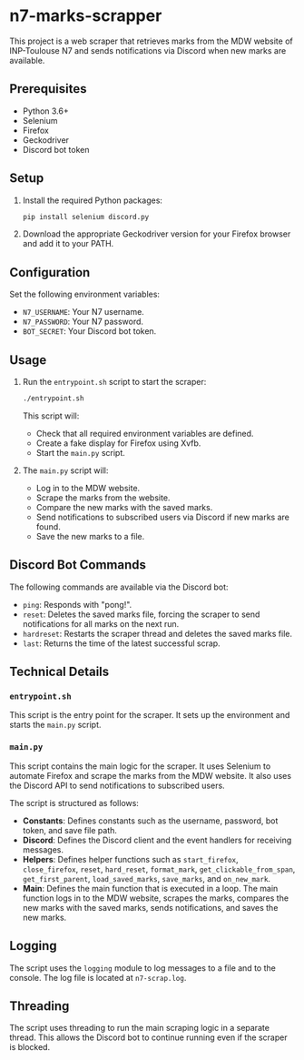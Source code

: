 # n7-marks-scrapper

This project is a web scraper that retrieves marks from the MDW website of INP-Toulouse N7 and sends notifications via Discord when new marks are available.

## Prerequisites

- Python 3.6+
- Selenium
- Firefox
- Geckodriver
- Discord bot token

## Setup

1.  Install the required Python packages:

    ```bash
    pip install selenium discord.py
    ```

2.  Download the appropriate Geckodriver version for your Firefox browser and add it to your PATH.

## Configuration

Set the following environment variables:

-   `N7_USERNAME`: Your N7 username.
-   `N7_PASSWORD`: Your N7 password.
-   `BOT_SECRET`: Your Discord bot token.

## Usage

1.  Run the `entrypoint.sh` script to start the scraper:

    ```bash
    ./entrypoint.sh
    ```

    This script will:

    -   Check that all required environment variables are defined.
    -   Create a fake display for Firefox using Xvfb.
    -   Start the `main.py` script.

2.  The `main.py` script will:

    -   Log in to the MDW website.
    -   Scrape the marks from the website.
    -   Compare the new marks with the saved marks.
    -   Send notifications to subscribed users via Discord if new marks are found.
    -   Save the new marks to a file.

## Discord Bot Commands

The following commands are available via the Discord bot:

-   `ping`: Responds with "pong!".
-   `reset`: Deletes the saved marks file, forcing the scraper to send notifications for all marks on the next run.
-   `hardreset`: Restarts the scraper thread and deletes the saved marks file.
-   `last`: Returns the time of the latest successful scrap.

## Technical Details

### `entrypoint.sh`

This script is the entry point for the scraper. It sets up the environment and starts the `main.py` script.

### `main.py`

This script contains the main logic for the scraper. It uses Selenium to automate Firefox and scrape the marks from the MDW website. It also uses the Discord API to send notifications to subscribed users.

The script is structured as follows:

-   **Constants**: Defines constants such as the username, password, bot token, and save file path.
-   **Discord**: Defines the Discord client and the event handlers for receiving messages.
-   **Helpers**: Defines helper functions such as `start_firefox`, `close_firefox`, `reset`, `hard_reset`, `format_mark`, `get_clickable_from_span`, `get_first_parent`, `load_saved_marks`, `save_marks`, and `on_new_mark`.
-   **Main**: Defines the main function that is executed in a loop. The main function logs in to the MDW website, scrapes the marks, compares the new marks with the saved marks, sends notifications, and saves the new marks.

## Logging

The script uses the `logging` module to log messages to a file and to the console. The log file is located at `n7-scrap.log`.

## Threading

The script uses threading to run the main scraping logic in a separate thread. This allows the Discord bot to continue running even if the scraper is blocked.